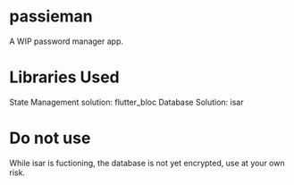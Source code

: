 # passieman

A WIP password manager app. 

# Libraries Used 

State Management solution: flutter_bloc
Database Solution: isar 

# Do not use 

While isar is fuctioning, the database is not yet encrypted, use at your own risk.

